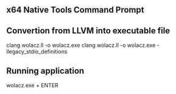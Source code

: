 ## x64 Native Tools Command Prompt

## Convertion from LLVM into executable file
clang wolacz.ll -o wolacz.exe
clang wolacz.ll -o wolacz.exe -llegacy_stdio_definitions

## Running application
wolacz.exe + ENTER
